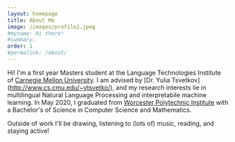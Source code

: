 ```yaml
---
layout: homepage
title: About Me
image: /images/profile2.jpeg
#myname: Hi there!
#summary:
order: 1
#permalink: /about/
---
```

Hi! I'm a first year Masters student at the Language Technologies Institute of [Carnegie Mellon University](https://www.lti.cs.cmu.edu/). I am advised by [Dr. Yulia Tsvetkov] (http://www.cs.cmu.edu/~ytsvetko/), and my research interests lie in multilingual Natural Language Processing and interpretabile machine learning.
In May 2020, I graduated from [Worcester Polytechnic Institute](https://wpi.edu) with a Bachelor's of Science in Computer Science and Mathematics.    

Outside of work I'll be drawing, listening to (lots of) music, reading, and staying active! 
